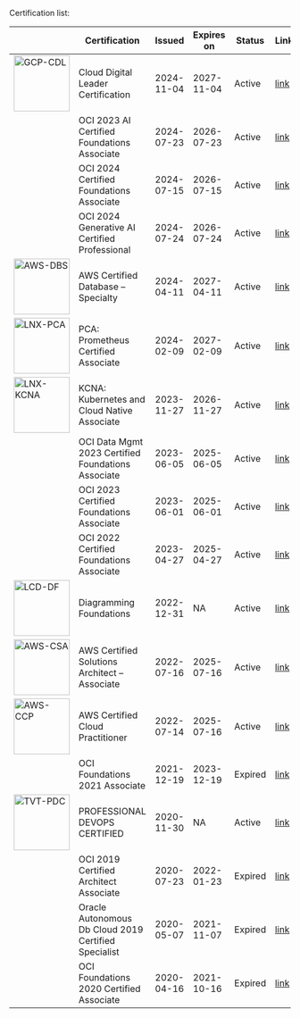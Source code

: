 Certification list:

|  | Certification | Issued | Expires on | Status | Link |
| --- | --- | --- | --- | --- | --- |
| <img src="https://images.credly.com/size/680x680/images/44994cda-b5b0-44cb-9a6d-d29b57163073/image.png" alt="GCP-CDL" width="100" height="100">       | Cloud Digital Leader Certification                   | 2024-11-04 | 2027-11-04 | Active  | [link](https://www.credly.com/badges/dcbcaaa8-aad5-44b1-9854-21718c14e9a0) |
|                                                                                                                                                       | OCI 2023 AI Certified Foundations Associate          | 2024-07-23 | 2026-07-23 | Active  | [link](https://catalog-education.oracle.com/ords/certview/sharebadge?id=857C7FF0783465682EEA4610027BF12D53BC248042103758749D81765DE3015C) |
|                                                                                                                                                       | OCI 2024 Certified Foundations Associate             | 2024-07-15 | 2026-07-15 | Active  | [link](https://catalog-education.oracle.com/ords/certview/sharebadge?id=5F2087CD7D73A3B56788ADF23482C15E670895BE92E44A19D1E3C1856F308B46) |
|                                                                                                                                                       | OCI 2024 Generative AI Certified Professional        | 2024-07-24 | 2026-07-24 | Active  | [link](https://catalog-education.oracle.com/ords/certview/sharebadge?id=5F2087CD7D73A3B56788ADF23482C15E1497FEA9454CB461670E19B99C1006EA) |
| <img src="https://images.credly.com/size/680x680/images/885d38e4-55c0-4c35-b4ed-694e2b26be6c/image.png" alt="AWS-DBS" width="100" height="100">       | AWS Certified Database – Specialty                   | 2024-04-11 | 2027-04-11 | Active  | [link](https://www.credly.com/badges/229714a7-589b-43e1-aad8-628b6741b59b) |
| <img src="https://images.credly.com/size/680x680/images/c34436dc-1cfd-4125-a862-35f9c86ca17f/image.png" alt="LNX-PCA" width="100" height="100">       | PCA: Prometheus Certified Associate                  | 2024-02-09 | 2027-02-09 | Active  | [link](https://www.credly.com/badges/e8d13240-5a82-4f31-8430-fd53400f1cfa) |
| <img src="https://images.credly.com/size/680x680/images/f28f1d88-428a-47f6-95b5-7da1dd6c1000/KCNA_badge.png" alt="LNX-KCNA" width="100" height="100"> | KCNA: Kubernetes and Cloud Native Associate          | 2023-11-27 | 2026-11-27 | Active  | [link](https://www.credly.com/badges/fb49b9fa-7049-46f5-acea-5105bc1c38d3) |
|                                                                                                                                                       | OCI Data Mgmt 2023 Certified Foundations Associate   | 2023-06-05 | 2025-06-05 | Active  | [link](https://catalog-education.oracle.com/ords/certview/sharebadge?id=F381BCFC85D4DAA7DC38811D40EDD431D9892DBB382EBB3980D9AFD08E5257B6) |
|                                                                                                                                                       | OCI 2023 Certified Foundations Associate             | 2023-06-01 | 2025-06-01 | Active  | [link](https://catalog-education.oracle.com/ords/certview/sharebadge?id=D10D8FEC990503BD273A00A9D46939BE42586C02661195D30909D210B13E620F) |
|                                                                                                                                                       | OCI 2022 Certified Foundations Associate             | 2023-04-27 | 2025-04-27 | Active  | [link](https://catalog-education.oracle.com/ords/certview/sharebadge?id=D10D8FEC990503BD273A00A9D46939BEC84C48BB631C4A287B65E3D8881B9AAD) |
| <img src="https://images.credly.com/size/680x680/images/3c79dd6e-730e-4e17-9856-af2b3d94ba9d/image.png" alt="LCD-DF" width="100" height="100">        | Diagramming Foundations                              | 2022-12-31 | NA         | Active  | [link](https://www.credly.com/badges/e3578fbd-493a-439b-8f05-8be663726443) |
| <img src="https://images.credly.com/size/680x680/images/0e284c3f-5164-4b21-8660-0d84737941bc/image.png" alt="AWS-CSA" width="100" height="100">       | AWS Certified Solutions Architect – Associate        | 2022-07-16 | 2025-07-16 | Active  | [link](https://www.credly.com/badges/b245bdbe-c956-489d-b61e-84ddde49c94f) |
| <img src="https://images.credly.com/size/680x680/images/00634f82-b07f-4bbd-a6bb-53de397fc3a6/image.png" alt="AWS-CCP" width="100" height="100">       | AWS Certified Cloud Practitioner                     | 2022-07-14 | 2025-07-16 | Active  | [link](https://www.credly.com/badges/c9a4566f-d290-47fc-b360-ca717f0e5820) |
|                                                                                                                                                       | OCI Foundations 2021 Associate                       | 2021-12-19 | 2023-12-19 | Expired | [link](https://catalog-education.oracle.com/ords/certview/sharebadge?id=462E95CC0870FE2500ADA0AA23E7E137247F06B22489E6C47815783DFE1CCD20) |
| <img src="https://brasilopenbadge.com.br/badge/520.png?nocache=226122954" alt="TVT-PDC" width="100" height="100">                                     | PROFESSIONAL DEVOPS CERTIFIED                        | 2020-11-30 | NA         | Active  | [link](https://brasilopenbadge.com.br/pages/badge/381c66445baad0ecd29fcf55354d77a2) |
|                                                                                                                                                       | OCI 2019 Certified Architect Associate               | 2020-07-23 | 2022-01-23 | Expired | [link](https://www.credly.com/badges/fd91ee25-28ba-42e6-806b-4203463baeb8) |
|                                                                                                                                                       | Oracle Autonomous Db Cloud 2019 Certified Specialist | 2020-05-07 | 2021-11-07 | Expired | [link](https://www.credly.com/badges/807594ab-e15b-4c99-b99b-bad3a9c9d8bb) |
|                                                                                                                                                       | OCI Foundations 2020 Certified Associate             | 2020-04-16 | 2021-10-16 | Expired | [link](https://www.credly.com/badges/ae04bf7f-e782-4676-becb-91afe2da17bf) |
